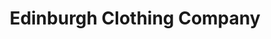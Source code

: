 ---
title: "Edinburgh Clothing Company"
url: /edinburgh/edinburgh-clothing-company/
shop: clothes
---